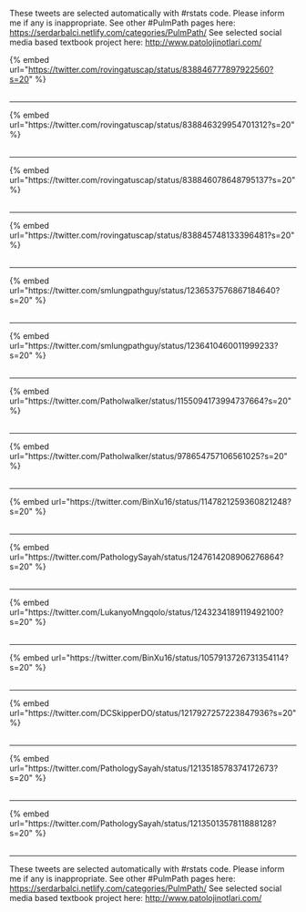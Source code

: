

These tweets are selected automatically with #rstats code. Please inform me if any is inappropriate.
See other #PulmPath pages here: https://serdarbalci.netlify.com/categories/PulmPath/ 
See selected social media based textbook project here: http://www.patolojinotlari.com/

{% embed url="https://twitter.com/rovingatuscap/status/838846777897922560?s=20" %}<br>
<br>
<hr>
{% embed url="https://twitter.com/rovingatuscap/status/838846329954701312?s=20" %}<br>
<br>
<hr>
{% embed url="https://twitter.com/rovingatuscap/status/838846078648795137?s=20" %}<br>
<br>
<hr>
{% embed url="https://twitter.com/rovingatuscap/status/838845748133396481?s=20" %}<br>
<br>
<hr>
{% embed url="https://twitter.com/smlungpathguy/status/1236537576867184640?s=20" %}<br>
<br>
<hr>
{% embed url="https://twitter.com/smlungpathguy/status/1236410460011999233?s=20" %}<br>
<br>
<hr>
{% embed url="https://twitter.com/Patholwalker/status/1155094173994737664?s=20" %}<br>
<br>
<hr>
{% embed url="https://twitter.com/Patholwalker/status/978654757106561025?s=20" %}<br>
<br>
<hr>
{% embed url="https://twitter.com/BinXu16/status/1147821259360821248?s=20" %}<br>
<br>
<hr>
{% embed url="https://twitter.com/PathologySayah/status/1247614208906276864?s=20" %}<br>
<br>
<hr>
{% embed url="https://twitter.com/LukanyoMngqolo/status/1243234189119492100?s=20" %}<br>
<br>
<hr>
{% embed url="https://twitter.com/BinXu16/status/1057913726731354114?s=20" %}<br>
<br>
<hr>
{% embed url="https://twitter.com/DCSkipperDO/status/1217927257223847936?s=20" %}<br>
<br>
<hr>
{% embed url="https://twitter.com/PathologySayah/status/1213518578374172673?s=20" %}<br>
<br>
<hr>
{% embed url="https://twitter.com/PathologySayah/status/1213501357811888128?s=20" %}<br>
<br>
<hr>


These tweets are selected automatically with #rstats code. Please inform me if any is inappropriate.
See other #PulmPath pages here: https://serdarbalci.netlify.com/categories/PulmPath/ 
See selected social media based textbook project here: http://www.patolojinotlari.com/
